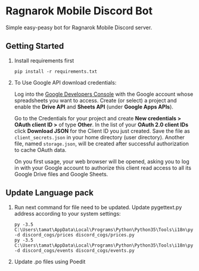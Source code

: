 # Ragnarok Mobile Discord Bot

Simple easy-peasy bot for Ragnarok Mobile Discord server.

## Getting Started

1. Install requirements first
   ````
   pip install -r requirements.txt
   ````

2. To Use Google API download credentials:

    Log into the [Google Developers Console](https://console.developers.google.com/) with the Google account whose 
    spreadsheets you want to access. 
    Create (or select) a project and enable the **Drive API** and **Sheets API** (under **Google Apps APIs**).

    Go to the Credentials for your project and create **New credentials > OAuth client ID >** of type **Other**. 
    In the list of your **OAuth 2.0 client IDs** click **Download JSON** for the Client ID you just created. 
    Save the file as ``client_secrets.json`` in your home directory (user directory). 
    Another file, named ``storage.json``, will be created after successful authorization to cache OAuth data.

    On you first usage, your web browser will be opened, 
    asking you to log in with your Google account to authorize this client read access to all its Google Drive files 
    and Google Sheets.

## Update Language pack

1. Run next command for file need to be updated. Update pygettext.py address according to your system settings:
    ````
   py -3.5 C:\Users\tamat\AppData\Local\Programs\Python\Python35\Tools\i18n\pygettext.py -d discord_cogs/prices discord_cogs/prices.py
   py -3.5 C:\Users\tamat\AppData\Local\Programs\Python\Python35\Tools\i18n\pygettext.py -d discord_cogs/events discord_cogs/events.py
    ````

2. Update .po files using Poedit
